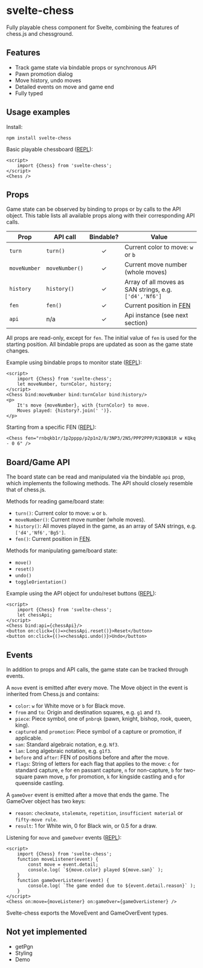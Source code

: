 # svelte-chess

Fully playable chess component for Svelte, combining the features of chess.js and chessground.

## Features

* Track game state via bindable props or synchronous API
* Pawn promotion dialog
* Move history, undo moves
* Detailed events on move and game end
* Fully typed

## Usage examples

Install:

    npm install svelte-chess

Basic playable chessboard ([REPL](https://svelte.dev/repl/b1a489538165489aa2720a65b476a58b?version=3.59.1)):

    <script>
        import {Chess} from 'svelte-chess';
    </script>    
    <Chess />

## Props

Game state can be observed by binding to props or by calls to the API object.
This table lists all available props along with their corresponding API calls.

| Prop        | API call      | Bindable? | Value                                                 |
| ----------- | ------------- | :-------: | ----------------------------------------------------- |
| `turn`      | `turn()`      |     ✓     | Current color to move: `w` or `b`                     |
| `moveNumber`| `moveNumber()`|     ✓     | Current move number (whole moves)                     |
| `history`   | `history()`   |     ✓     | Array of all moves as SAN strings, e.g. `['d4','Nf6']`|
| `fen`       | `fen()`       |     ✓     | Current position in [FEN](https://www.chessprogramming.org/Forsyth-Edwards_Notation) |
| `api`       | n/a           |     ✓     | Api instance (see next section)                       |

All props are read-only, except for `fen`. The initial value of `fen` is used
for the starting position. All bindable props are updated as soon as the game
state changes.

Example using bindable props to monitor state ([REPL](https://svelte.dev/repl/d0ec69dde1f84390ac8b4d5746db9505?version=3.59.1)):

    <script>
        import {Chess} from 'svelte-chess';
        let moveNumber, turnColor, history;
    </script>    
	<Chess bind:moveNumber bind:turnColor bind:history/>
    <p>
        It's move {moveNumber}, with {turnColor} to move.
        Moves played: {history?.join(' ')}.
    </p>

Starting from a specific FEN ([REPL](https://svelte.dev/repl/ebce18a71d774b2db987abc71f45648a?version=3.59.1)):

    <Chess fen="rnbqkb1r/1p2pppp/p2p1n2/8/3NP3/2N5/PPP2PPP/R1BQKB1R w KQkq - 0 6" />


## Board/Game API

The board state can be read and manipulated via the bindable `api` prop, which 
implements the following methods. The API should closely resemble that of chess.js.

Methods for reading game/board state:

* `turn()`: Current color to move: `w` or `b`.
* `moveNumber()`: Current move number (whole moves).
* `history()`: All moves played in the game, as an array of SAN strings, e.g. `['d4','Nf6','Bg5']`.
* `fen()`: Current position in [FEN](https://www.chessprogramming.org/Forsyth-Edwards_Notation).

Methods for manipulating game/board state:

* `move()`
* `reset()`
* `undo()`
* `toggleOrientation()`

Example using the API object for undo/reset buttons ([REPL](https://svelte.dev/repl/7dd7b6454b12466e90ac78a842151311?version=3.59.1)):

    <script>
        import {Chess} from 'svelte-chess';
        let chessApi;
    </script>    
    <Chess bind:api={chessApi}/>
    <button on:click={()=>chessApi.reset()}>Reset</button>
    <button on:click={()=>chessApi.undo()}>Undo</button>


## Events

In addition to props and API calls, the game state can be tracked through events.

A `move` event is emitted after every move. The Move object in the event is inherited from Chess.js and contains:
* `color`: `w` for White move or `b` for Black move.
* `from` and `to`: Origin and destination squares, e.g. `g1` and `f3`.
* `piece`: Piece symbol, one of `pnbrqk` (pawn, knight, bishop, rook, queen, king).
* `captured` and `promotion`: Piece symbol of a capture or promotion, if applicable.
* `san`: Standard algebraic notation, e.g. `Nf3`.
* `lan`: Long algebraic notation, e.g. `g1f3`.
* `before` and `after`: FEN of positions before and after the move.
* `flags`: String of letters for each flag that applies to the move: `c` for standard capture, `e` for en passant capture, `n` for non-capture, `b` for two-square pawn move, `p` for promotion, `k` for kingside castling and `q` for queenside castling.

A `gameOver` event is emitted after a move that ends the game. The GameOver object has two keys:
* `reason`: `checkmate`, `stalemate`, `repetition`, `insufficient material` or `fifty-move rule`.
* `result`: 1 for White win, 0 for Black win, or 0.5 for a draw.

Listening for `move` and `gameOver` events ([REPL](https://svelte.dev/repl/6fc2874d1a594d76aede4834722e4f83?version=3.59.1)):

    <script>
        import {Chess} from 'svelte-chess';
        function moveListener(event) {
            const move = event.detail;
            console.log( `${move.color} played ${move.san}` );
        }
        function gameOverListener(event) {
            console.log( `The game ended due to ${event.detail.reason}` );
        }
    </script>
    <Chess on:move={moveListener} on:gameOver={gameOverListener} />

Svelte-chess exports the MoveEvent and GameOverEvent types.

## Not yet implemented

* getPgn
* Styling
* Demo
